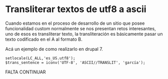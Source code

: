 # Transliterar textos de utf8 a ascii

Cuando estamos en el proceso de desarrollo de un sitio que posee funcionalidad custom normalmente se nos presentan retos interesantes, uno de esos es transliterar texto, la transliteración es básicamente pasar un texto codificado en el A al formato B. 

Acá un ejemplo de como realizarlo en drupal 7.

```
setlocale(LC_ALL,'es_US.utf8');
$trans_sentence = iconv('UTF-8', 'ASCII//TRANSLIT', 'garcía');
```

FALTA CONTINUAR

